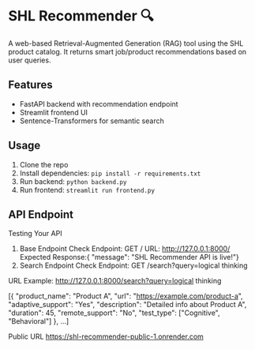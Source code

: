 # SHL Recommender 🔍

A web-based Retrieval-Augmented Generation (RAG) tool using the SHL product catalog. It returns smart job/product recommendations based on user queries.

## Features
- FastAPI backend with recommendation endpoint
- Streamlit frontend UI
- Sentence-Transformers for semantic search

## Usage

1. Clone the repo  
2. Install dependencies: `pip install -r requirements.txt`  
3. Run backend: `python backend.py`  
4. Run frontend: `streamlit run frontend.py`

## API Endpoint


Testing Your API 
1. Base Endpoint Check
 Endpoint: GET /
 URL: http://127.0.0.1:8000/
 Expected Response:{ "message": "SHL Recommender API is live!"}
2. Search Endpoint Check
Endpoint: GET /search?query=logical thinking

URL Example: http://127.0.0.1:8000/search?query=logical thinking


[{ "product_name": "Product A",
    "url": "https://example.com/product-a",
    "adaptive_support": "Yes",
    "description": "Detailed info about Product A",
    "duration": 45,
    "remote_support": "No",
    "test_type": ["Cognitive", "Behavioral"]
  },
  ...]

  
Public URL
https://shl-recommender-public-1.onrender.com


